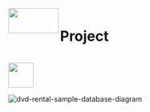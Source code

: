 <img align="left" width="100" height="50" src="https://github.com/shruthits02/SQL_PROJECT/assets/147556178/a99a963a-f4a7-4a01-872f-0ebf229a19ba">
<h1>Project</h1>
<br>


<img src="https://github.com/shruthits02/SQL_PROJECT/assets/147556178/aa2c7c7a-5212-44d4-8d2e-d592760e206f" width="50" height="50" />


![dvd-rental-sample-database-diagram](https://github.com/shruthits02/SQL_PROJECT/assets/147556178/71afa2ec-fe49-429b-b495-3ddcfef40a9e)




